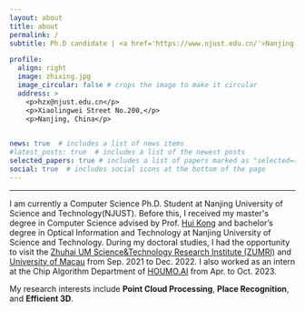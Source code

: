 ```yaml
---
layout: about
title: about
permalink: /
subtitle: Ph.D candidate | <a href='https://www.njust.edu.cn/'>Nanjing University of Science and Technology</a>, China.

profile:
  align: right
  image: zhixing.jpg
  image_circular: false # crops the image to make it circular
  address: >
    <p>hzx@njust.edu.cn</p>
    <p>Xiaolingwei Street No.200,</p>
    <p>Nanjing, China</p>
   

news: true  # includes a list of news items
#latest_posts: true  # includes a list of the newest posts
selected_papers: true # includes a list of papers marked as "selected={true}"
social: true  # includes social icons at the bottom of the page
---
```


***

I am currently a Computer Science Ph.D. Student at Nanjing University of Science and Technology(NJUST). Before this, I received my master's degree in Computer Science advised by Prof. [Hui Kong](https://sites.google.com/view/huikonglab/members/hui-kong) and bachelor’s degree in Optical Information and Technology at Nanjing University of Science and Technology. During my doctoral studies, I had the opportunity to visit the [Zhuhai UM Science&Technology Research Institute (ZUMRI)](http://zumri.cn/) and [University of Macau](https://www.um.edu.mo/) from Sep. 2021 to Dec. 2022. I also worked as an intern at the Chip Algorithm Department of [HOUMO.AI](https://www.houmoai.com/) from Apr. to Oct. 2023.

My research interests include **Point Cloud Processing**, **Place Recognition**, and **Efficient 3D**.



